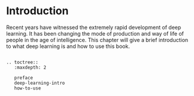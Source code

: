 # Introduction

Recent years have witnessed the extremely rapid development of deep learning. It has been changing the mode of production and way of life of people in the age of intelligence. This chapter will give a brief introduction to what deep learning is and how to use this book.

```eval_rst

.. toctree::
   :maxdepth: 2

   preface
   deep-learning-intro
   how-to-use

```
